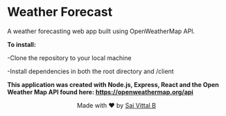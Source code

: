# Weather Forecast
A weather forecasting web app built using OpenWeatherMap API.

**To install:**

-Clone the repository to your local machine

-Install dependencies in both the root directory and /client

**This application was created with Node.js, Express, React and the Open Weather Map API found here: https://openweathermap.org/api**

<p align="center"> Made with ❤ by <a href="https://github.com/saivittalb">Sai Vittal B</a></p>

